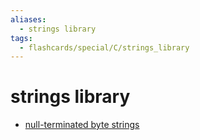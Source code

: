 ```yaml
---
aliases:
  - strings library
tags:
  - flashcards/special/C/strings_library
---
```


# strings library

- [null-terminated byte strings](strings%20library/null-terminated%20byte%20strings.md)
